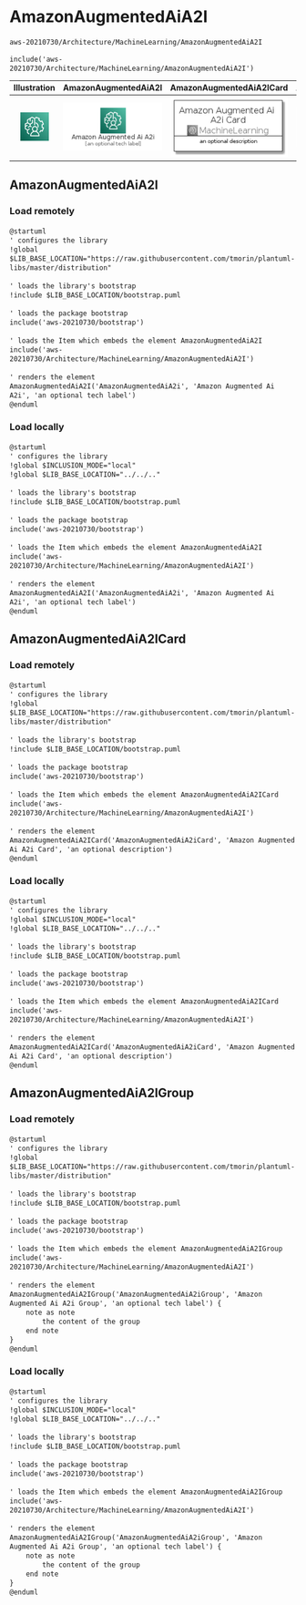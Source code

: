 # AmazonAugmentedAiA2I


```text
aws-20210730/Architecture/MachineLearning/AmazonAugmentedAiA2I
```

```text
include('aws-20210730/Architecture/MachineLearning/AmazonAugmentedAiA2I')
```



| Illustration | AmazonAugmentedAiA2I | AmazonAugmentedAiA2ICard | AmazonAugmentedAiA2IGroup |
| :---: | :---: | :---: | :---: |
| ![illustration for Illustration](../../../aws-20210730/Architecture/MachineLearning/AmazonAugmentedAiA2I.png) | ![illustration for AmazonAugmentedAiA2I](../../../aws-20210730/Architecture/MachineLearning/AmazonAugmentedAiA2I.Local.png) | ![illustration for AmazonAugmentedAiA2ICard](../../../aws-20210730/Architecture/MachineLearning/AmazonAugmentedAiA2ICard.Local.png) | ![illustration for AmazonAugmentedAiA2IGroup](../../../aws-20210730/Architecture/MachineLearning/AmazonAugmentedAiA2IGroup.Local.png) |




## AmazonAugmentedAiA2I

### Load remotely
```plantuml
@startuml
' configures the library
!global $LIB_BASE_LOCATION="https://raw.githubusercontent.com/tmorin/plantuml-libs/master/distribution"

' loads the library's bootstrap
!include $LIB_BASE_LOCATION/bootstrap.puml

' loads the package bootstrap
include('aws-20210730/bootstrap')

' loads the Item which embeds the element AmazonAugmentedAiA2I
include('aws-20210730/Architecture/MachineLearning/AmazonAugmentedAiA2I')

' renders the element
AmazonAugmentedAiA2I('AmazonAugmentedAiA2i', 'Amazon Augmented Ai A2i', 'an optional tech label')
@enduml
```

### Load locally
```plantuml
@startuml
' configures the library
!global $INCLUSION_MODE="local"
!global $LIB_BASE_LOCATION="../../.."

' loads the library's bootstrap
!include $LIB_BASE_LOCATION/bootstrap.puml

' loads the package bootstrap
include('aws-20210730/bootstrap')

' loads the Item which embeds the element AmazonAugmentedAiA2I
include('aws-20210730/Architecture/MachineLearning/AmazonAugmentedAiA2I')

' renders the element
AmazonAugmentedAiA2I('AmazonAugmentedAiA2i', 'Amazon Augmented Ai A2i', 'an optional tech label')
@enduml
```

## AmazonAugmentedAiA2ICard

### Load remotely
```plantuml
@startuml
' configures the library
!global $LIB_BASE_LOCATION="https://raw.githubusercontent.com/tmorin/plantuml-libs/master/distribution"

' loads the library's bootstrap
!include $LIB_BASE_LOCATION/bootstrap.puml

' loads the package bootstrap
include('aws-20210730/bootstrap')

' loads the Item which embeds the element AmazonAugmentedAiA2ICard
include('aws-20210730/Architecture/MachineLearning/AmazonAugmentedAiA2I')

' renders the element
AmazonAugmentedAiA2ICard('AmazonAugmentedAiA2iCard', 'Amazon Augmented Ai A2i Card', 'an optional description')
@enduml
```

### Load locally
```plantuml
@startuml
' configures the library
!global $INCLUSION_MODE="local"
!global $LIB_BASE_LOCATION="../../.."

' loads the library's bootstrap
!include $LIB_BASE_LOCATION/bootstrap.puml

' loads the package bootstrap
include('aws-20210730/bootstrap')

' loads the Item which embeds the element AmazonAugmentedAiA2ICard
include('aws-20210730/Architecture/MachineLearning/AmazonAugmentedAiA2I')

' renders the element
AmazonAugmentedAiA2ICard('AmazonAugmentedAiA2iCard', 'Amazon Augmented Ai A2i Card', 'an optional description')
@enduml
```

## AmazonAugmentedAiA2IGroup

### Load remotely
```plantuml
@startuml
' configures the library
!global $LIB_BASE_LOCATION="https://raw.githubusercontent.com/tmorin/plantuml-libs/master/distribution"

' loads the library's bootstrap
!include $LIB_BASE_LOCATION/bootstrap.puml

' loads the package bootstrap
include('aws-20210730/bootstrap')

' loads the Item which embeds the element AmazonAugmentedAiA2IGroup
include('aws-20210730/Architecture/MachineLearning/AmazonAugmentedAiA2I')

' renders the element
AmazonAugmentedAiA2IGroup('AmazonAugmentedAiA2iGroup', 'Amazon Augmented Ai A2i Group', 'an optional tech label') {
    note as note
        the content of the group
    end note
}
@enduml
```

### Load locally
```plantuml
@startuml
' configures the library
!global $INCLUSION_MODE="local"
!global $LIB_BASE_LOCATION="../../.."

' loads the library's bootstrap
!include $LIB_BASE_LOCATION/bootstrap.puml

' loads the package bootstrap
include('aws-20210730/bootstrap')

' loads the Item which embeds the element AmazonAugmentedAiA2IGroup
include('aws-20210730/Architecture/MachineLearning/AmazonAugmentedAiA2I')

' renders the element
AmazonAugmentedAiA2IGroup('AmazonAugmentedAiA2iGroup', 'Amazon Augmented Ai A2i Group', 'an optional tech label') {
    note as note
        the content of the group
    end note
}
@enduml
```

